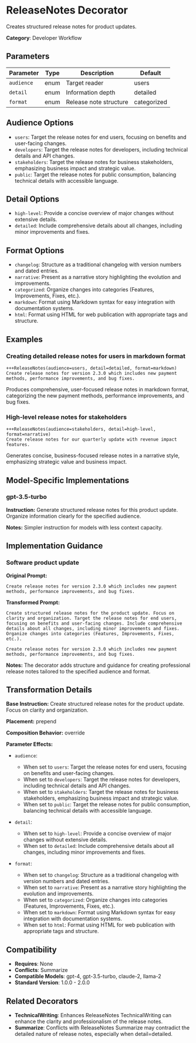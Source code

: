# ReleaseNotes Decorator

Creates structured release notes for product updates.

**Category**: Developer Workflow

## Parameters

| Parameter | Type | Description | Default |
|-----------|------|-------------|--------|
| `audience` | enum | Target reader | users |
| `detail` | enum | Information depth | detailed |
| `format` | enum | Release note structure | categorized |

## Audience Options

- `users`: Target the release notes for end users, focusing on benefits and user-facing changes.
- `developers`: Target the release notes for developers, including technical details and API changes.
- `stakeholders`: Target the release notes for business stakeholders, emphasizing business impact and strategic value.
- `public`: Target the release notes for public consumption, balancing technical details with accessible language.

## Detail Options

- `high-level`: Provide a concise overview of major changes without extensive details.
- `detailed`: Include comprehensive details about all changes, including minor improvements and fixes.

## Format Options

- `changelog`: Structure as a traditional changelog with version numbers and dated entries.
- `narrative`: Present as a narrative story highlighting the evolution and improvements.
- `categorized`: Organize changes into categories (Features, Improvements, Fixes, etc.).
- `markdown`: Format using Markdown syntax for easy integration with documentation systems.
- `html`: Format using HTML for web publication with appropriate tags and structure.

## Examples

### Creating detailed release notes for users in markdown format

```
+++ReleaseNotes(audience=users, detail=detailed, format=markdown)
Create release notes for version 2.3.0 which includes new payment methods, performance improvements, and bug fixes.
```

Produces comprehensive, user-focused release notes in markdown format, categorizing the new payment methods, performance improvements, and bug fixes.

### High-level release notes for stakeholders

```
+++ReleaseNotes(audience=stakeholders, detail=high-level, format=narrative)
Create release notes for our quarterly update with revenue impact features.
```

Generates concise, business-focused release notes in a narrative style, emphasizing strategic value and business impact.

## Model-Specific Implementations

### gpt-3.5-turbo

**Instruction:** Generate structured release notes for this product update. Organize information clearly for the specified audience.

**Notes:** Simpler instruction for models with less context capacity.


## Implementation Guidance

### Software product update

**Original Prompt:**
```
Create release notes for version 2.3.0 which includes new payment methods, performance improvements, and bug fixes.
```

**Transformed Prompt:**
```
Create structured release notes for the product update. Focus on clarity and organization. Target the release notes for end users, focusing on benefits and user-facing changes. Include comprehensive details about all changes, including minor improvements and fixes. Organize changes into categories (Features, Improvements, Fixes, etc.).

Create release notes for version 2.3.0 which includes new payment methods, performance improvements, and bug fixes.
```

**Notes:** The decorator adds structure and guidance for creating professional release notes tailored to the specified audience and format.

## Transformation Details

**Base Instruction:** Create structured release notes for the product update. Focus on clarity and organization.

**Placement:** prepend

**Composition Behavior:** override

**Parameter Effects:**

- `audience`:
  - When set to `users`: Target the release notes for end users, focusing on benefits and user-facing changes.
  - When set to `developers`: Target the release notes for developers, including technical details and API changes.
  - When set to `stakeholders`: Target the release notes for business stakeholders, emphasizing business impact and strategic value.
  - When set to `public`: Target the release notes for public consumption, balancing technical details with accessible language.

- `detail`:
  - When set to `high-level`: Provide a concise overview of major changes without extensive details.
  - When set to `detailed`: Include comprehensive details about all changes, including minor improvements and fixes.

- `format`:
  - When set to `changelog`: Structure as a traditional changelog with version numbers and dated entries.
  - When set to `narrative`: Present as a narrative story highlighting the evolution and improvements.
  - When set to `categorized`: Organize changes into categories (Features, Improvements, Fixes, etc.).
  - When set to `markdown`: Format using Markdown syntax for easy integration with documentation systems.
  - When set to `html`: Format using HTML for web publication with appropriate tags and structure.

## Compatibility

- **Requires**: None
- **Conflicts**: Summarize
- **Compatible Models**: gpt-4, gpt-3.5-turbo, claude-2, llama-2
- **Standard Version**: 1.0.0 - 2.0.0

## Related Decorators

- **TechnicalWriting**: Enhances ReleaseNotes TechnicalWriting can enhance the clarity and professionalism of the release notes.
- **Summarize**: Conflicts with ReleaseNotes Summarize may contradict the detailed nature of release notes, especially when detail=detailed.

